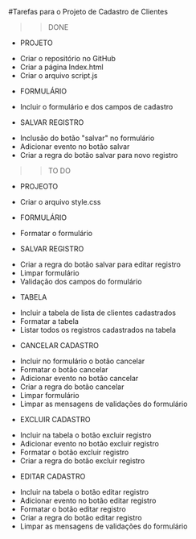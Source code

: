 #Tarefas para o Projeto de Cadastro de Clientes

>>>>>>>>>>>>>>>>>>>>>>>>>>>>>>>>>>>>>>>>>>>>>>>>>>>>>>>>>>>>>>
>>DONE
>>>>>>>>>>>>>>>>>>>>>>>>>>>>>>>>>>>>>>>>>>>>>>>>>>>>>>>>>>>>>>

* PROJETO
- Criar o repositório no GitHub
- Criar a página Index.html
- Criar o arquivo script.js

* FORMULÁRIO
- Incluir o formulário e dos campos de cadastro

* SALVAR REGISTRO
- Inclusão do botão "salvar" no formulário
- Adicionar evento no botão salvar
- Criar a regra do botão salvar para novo registro

>>>>>>>>>>>>>>>>>>>>>>>>>>>>>>>>>>>>>>>>>>>>>>>>>>>>>>>>>>>>>>
>>TO DO
>>>>>>>>>>>>>>>>>>>>>>>>>>>>>>>>>>>>>>>>>>>>>>>>>>>>>>>>>>>>>>

* PROJEOTO
- Criar o arquivo style.css

* FORMULÁRIO
- Formatar o formulário

* SALVAR REGISTRO
- Criar a regra do botão salvar para editar registro
- Limpar formulário
- Validação dos campos do formulário

* TABELA
- Incluir a tabela de lista de clientes cadastrados
- Formatar a tabela
- Listar todos os registros cadastrados na tabela

* CANCELAR CADASTRO
- Incluir no formulário o botão cancelar
- Formatar o botão cancelar
- Adicionar evento no botão cancelar
- Criar a regra do botão cancelar
- Limpar formulário
- Limpar as mensagens de validações do formulário

* EXCLUIR CADASTRO
- Incluir na tabela o botão excluir registro
- Adicionar evento no botão excluir registro
- Formatar o botão excluir registro
- Criar a regra do botão excluir registro

* EDITAR CADASTRO
- Incluir na tabela o botão editar registro
- Adicionar evento no botão editar registro
- Formatar o botão editar registro
- Criar a regra do botão editar registro
- Limpar as mensagens de validações do formulário
